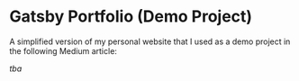 # Gatsby Portfolio (Demo Project)
A simplified version of my personal website that I used as a demo project in the following Medium article:

*tba*